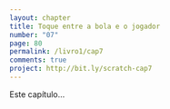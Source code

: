 ```yaml
---
layout: chapter
title: Toque entre a bola e o jogador
number: "07"
page: 80
permalink: /livro1/cap7
comments: true
project: http://bit.ly/scratch-cap7
---
```

Este capítulo…